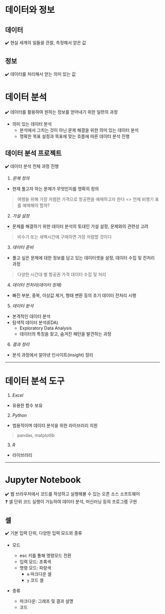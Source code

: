 # 데이터와 정보
## 데이터   
✔️ 현실 세계의 일들을 관찰, 측정해서 얻은 값   
## 정보   
✔️ 데이터를 처리해서 얻는 의미 있는 값   

# 데이터 분석   
✔️ 데이터를 활용하여 원하는 정보를 얻어내기 위한 일련의 과정   
- 의미 있는 데이터 분석
  - 분석에서 그치는 것이 아닌 문제 해결을 위한 의미 있는 데이터 분석
  - 명확한 목표 설정과 목표에 맞는 흐름에 따른 데이터 분석 진행


## 데이터 분석 프로젝트   
✔️ 데이터 분석 전체 과정 진행   
1. *문제 정의*
- 현재 풀고자 하는 문제가 무엇인지를 명확히 정의
> 여행을 위해 가장 저렴한 가격으로 항공편을 예매하고자 한다 => 언제 비행기 표를 예매해야 할까?
2. *가설 설정*
- 문제를 해결하기 위한 데이터 분석의 토대인 가설 설정, 문제와의 관련성 고려
> 비수기 또는 새벽시간에 구매하면 가장 저렴할 것이다
3. *데이터 준비*
- 풀고 싶은 문제에 대한 정보를 담고 있는 데이터셋을 설정, 데이터 수집 및 전처리 과정
> 다양한 시간대 별 항공권 가격 데이터 수집 및 처리
4. *데이터 전처리(데이터 정제)*
- 빠진 부분, 중복, 이상값 제거, 형태 변환 등의 초기 데이터 전처리 시행
5. *데이터 분석*
- 본격적인 데이터 분석
- 탐색적 데이터 분석(EDA)
  - Exploratory Data Analysis
  - 데이터의 특징을 찾고, 숨겨진 패턴을 발견하는 과정
6. *결과 정리*
- 분석 과정에서 알아낸 인사이트(insight) 정리

---

# 데이터 분석 도구
1. *Excel*
- 유용한 함수 보유
2. *Python*
- 범용적이며 데이터 분석을 위한 라이브러리 지원
> pandas, matplotlib
3. *R*
- 라이브러리

---

# Jupyter Notebook   
✔️ 웹 브라우저에서 코드를 작성하고 실행해볼 수 있는 오픈 소스 소프트웨어   
❓ 셀 단위 코드 실행이 가능하여 데이터 분석, 머신러닝 등의 프로그램 구현   

## 셀   
✔️ 기본 입력 단위, 다양한 입력 모드와 종류   
- 모드
  - esc 키를 통해 명령모드 전환
  - 입력 모드: 초록색
  - 명령 모드: 파랑색
    - `m` 마크다운 셀
    - `y` 코드 셀

- 종류
  - 마크다운: 그래프 및 결과 설명
  - 코드


